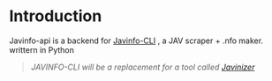 
# Introduction

Javinfo-api is a backend for [Javinfo-CLI](https://github.com/iamrony777/javinfo-cli) , a JAV scraper + .nfo maker. writtern in Python

<!-- <div class='logo-container'>
    <img style='height: 100px' src='images/logo.png' alt='logo.png'>
</div> -->

>_JAVINFO-CLI will be a replacement for a tool called [Javinizer](https://github.com/jvlflame/Javinizer)_  

<!-- <b>JAVINFO API | Backend for JAVINFO CLI</b> -->

